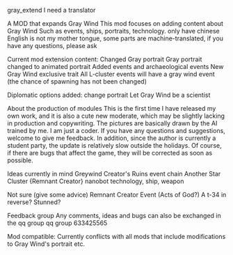 gray_extend
I need a translator

A MOD that expands Gray Wind This mod focuses on adding content about Gray Wind Such as events, ships, portraits, technology. only have chinese English is not my mother tongue, some parts are machine-translated, if you have any questions, please ask

Current mod extension content: Changed Gray portrait Gray portrait changed to animated portrait Added events and archaeological events New Gray Wind exclusive trait All L-cluster events will have a gray wind event (the chance of spawning has not been changed)

Diplomatic options added: change portrait Let Gray Wind be a scientist

About the production of modules This is the first time I have released my own work, and it is also a cute new moderate, which may be slightly lacking in production and copywriting. The pictures are basically drawn by the AI trained by me. I am just a coder. If you have any questions and suggestions, welcome to give me feedback. In addition, since the author is currently a student party, the update is relatively slow outside the holidays. Of course, if there are bugs that affect the game, they will be corrected as soon as possible.

Ideas currently in mind Greywind Creator's Ruins event chain Another Star Cluster {Remnant Creator} nanobot technology, ship, weapon

Not sure (give some advice) Remnant Creator Event (Acts of God?) A t-34 in reverse? Stunned?

Feedback group Any comments, ideas and bugs can also be exchanged in the qq group qq group 633425565

Mod compatible: Currently conflicts with all mods that include modifications to Gray Wind's portrait etc.
